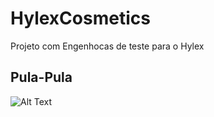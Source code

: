 # HylexCosmetics
Projeto com Engenhocas de teste para o Hylex

## Pula-Pula
![Alt Text](https://github.com/GabrielMottaDev/HylexCosmetics/raw/main/docs/pula-pula.gif)
